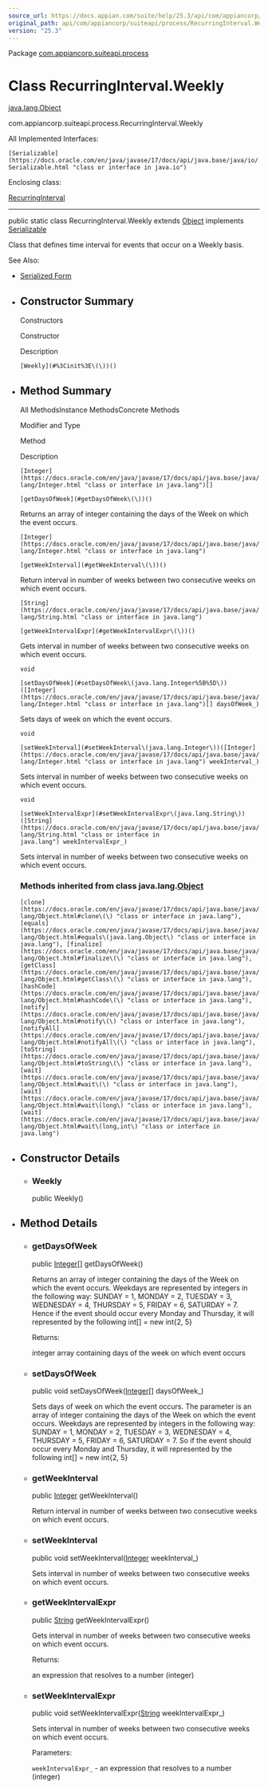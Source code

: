```yaml
---
source_url: https://docs.appian.com/suite/help/25.3/api/com/appiancorp/suiteapi/process/RecurringInterval.Weekly.html
original_path: api/com/appiancorp/suiteapi/process/RecurringInterval.Weekly.html
version: "25.3"
---
```


Package [com.appiancorp.suiteapi.process](package-summary.html)

# Class RecurringInterval.Weekly

[java.lang.Object](https://docs.oracle.com/en/java/javase/17/docs/api/java.base/java/lang/Object.html "class or interface in java.lang")

com.appiancorp.suiteapi.process.RecurringInterval.Weekly

All Implemented Interfaces:

`[Serializable](https://docs.oracle.com/en/java/javase/17/docs/api/java.base/java/io/Serializable.html "class or interface in java.io")`

Enclosing class:

[RecurringInterval](RecurringInterval.html "class in com.appiancorp.suiteapi.process")

* * *

public static class RecurringInterval.Weekly extends [Object](https://docs.oracle.com/en/java/javase/17/docs/api/java.base/java/lang/Object.html "class or interface in java.lang") implements [Serializable](https://docs.oracle.com/en/java/javase/17/docs/api/java.base/java/io/Serializable.html "class or interface in java.io")

Class that defines time interval for events that occur on a Weekly basis.

See Also:

-   [Serialized Form](../../../../serialized-form.html#com.appiancorp.suiteapi.process.RecurringInterval.Weekly)

-   ## Constructor Summary

    Constructors

    Constructor

    Description

    `[Weekly](#%3Cinit%3E\(\))()`

-   ## Method Summary

    All MethodsInstance MethodsConcrete Methods

    Modifier and Type

    Method

    Description

    `[Integer](https://docs.oracle.com/en/java/javase/17/docs/api/java.base/java/lang/Integer.html "class or interface in java.lang")[]`

    `[getDaysOfWeek](#getDaysOfWeek\(\))()`

    Returns an array of integer containing the days of the Week on which the event occurs.

    `[Integer](https://docs.oracle.com/en/java/javase/17/docs/api/java.base/java/lang/Integer.html "class or interface in java.lang")`

    `[getWeekInterval](#getWeekInterval\(\))()`

    Return interval in number of weeks between two consecutive weeks on which event occurs.

    `[String](https://docs.oracle.com/en/java/javase/17/docs/api/java.base/java/lang/String.html "class or interface in java.lang")`

    `[getWeekIntervalExpr](#getWeekIntervalExpr\(\))()`

    Gets interval in number of weeks between two consecutive weeks on which event occurs.

    `void`

    `[setDaysOfWeek](#setDaysOfWeek\(java.lang.Integer%5B%5D\))([Integer](https://docs.oracle.com/en/java/javase/17/docs/api/java.base/java/lang/Integer.html "class or interface in java.lang")[] daysOfWeek_)`

    Sets days of week on which the event occurs.

    `void`

    `[setWeekInterval](#setWeekInterval\(java.lang.Integer\))([Integer](https://docs.oracle.com/en/java/javase/17/docs/api/java.base/java/lang/Integer.html "class or interface in java.lang") weekInterval_)`

    Sets interval in number of weeks between two consecutive weeks on which event occurs.

    `void`

    `[setWeekIntervalExpr](#setWeekIntervalExpr\(java.lang.String\))([String](https://docs.oracle.com/en/java/javase/17/docs/api/java.base/java/lang/String.html "class or interface in java.lang") weekIntervalExpr_)`

    Sets interval in number of weeks between two consecutive weeks on which event occurs.

    ### Methods inherited from class java.lang.[Object](https://docs.oracle.com/en/java/javase/17/docs/api/java.base/java/lang/Object.html "class or interface in java.lang")

    `[clone](https://docs.oracle.com/en/java/javase/17/docs/api/java.base/java/lang/Object.html#clone\(\) "class or interface in java.lang"), [equals](https://docs.oracle.com/en/java/javase/17/docs/api/java.base/java/lang/Object.html#equals\(java.lang.Object\) "class or interface in java.lang"), [finalize](https://docs.oracle.com/en/java/javase/17/docs/api/java.base/java/lang/Object.html#finalize\(\) "class or interface in java.lang"), [getClass](https://docs.oracle.com/en/java/javase/17/docs/api/java.base/java/lang/Object.html#getClass\(\) "class or interface in java.lang"), [hashCode](https://docs.oracle.com/en/java/javase/17/docs/api/java.base/java/lang/Object.html#hashCode\(\) "class or interface in java.lang"), [notify](https://docs.oracle.com/en/java/javase/17/docs/api/java.base/java/lang/Object.html#notify\(\) "class or interface in java.lang"), [notifyAll](https://docs.oracle.com/en/java/javase/17/docs/api/java.base/java/lang/Object.html#notifyAll\(\) "class or interface in java.lang"), [toString](https://docs.oracle.com/en/java/javase/17/docs/api/java.base/java/lang/Object.html#toString\(\) "class or interface in java.lang"), [wait](https://docs.oracle.com/en/java/javase/17/docs/api/java.base/java/lang/Object.html#wait\(\) "class or interface in java.lang"), [wait](https://docs.oracle.com/en/java/javase/17/docs/api/java.base/java/lang/Object.html#wait\(long\) "class or interface in java.lang"), [wait](https://docs.oracle.com/en/java/javase/17/docs/api/java.base/java/lang/Object.html#wait\(long,int\) "class or interface in java.lang")`

-   ## Constructor Details

    -   ### Weekly

        public Weekly()

-   ## Method Details

    -   ### getDaysOfWeek

        public [Integer](https://docs.oracle.com/en/java/javase/17/docs/api/java.base/java/lang/Integer.html "class or interface in java.lang")\[\] getDaysOfWeek()

        Returns an array of integer containing the days of the Week on which the event occurs. Weekdays are represented by integers in the following way: SUNDAY = 1, MONDAY = 2, TUESDAY = 3, WEDNESDAY = 4, THURSDAY = 5, FRIDAY = 6, SATURDAY = 7. Hence if the event should occur every Monday and Thursday, it will represented by the following int\[\] = new int{2, 5}

        Returns:

        integer array containing days of the week on which event occurs

    -   ### setDaysOfWeek

        public void setDaysOfWeek([Integer](https://docs.oracle.com/en/java/javase/17/docs/api/java.base/java/lang/Integer.html "class or interface in java.lang")\[\] daysOfWeek\_)

        Sets days of week on which the event occurs. The parameter is an array of integer containing the days of the Week on which the event occurs. Weekdays are represented by integers in the following way: SUNDAY = 1, MONDAY = 2, TUESDAY = 3, WEDNESDAY = 4, THURSDAY = 5, FRIDAY = 6, SATURDAY = 7. So if the event should occur every Monday and Thursday, it will represented by the following int\[\] = new int{2, 5}

    -   ### getWeekInterval

        public [Integer](https://docs.oracle.com/en/java/javase/17/docs/api/java.base/java/lang/Integer.html "class or interface in java.lang") getWeekInterval()

        Return interval in number of weeks between two consecutive weeks on which event occurs.

    -   ### setWeekInterval

        public void setWeekInterval([Integer](https://docs.oracle.com/en/java/javase/17/docs/api/java.base/java/lang/Integer.html "class or interface in java.lang") weekInterval\_)

        Sets interval in number of weeks between two consecutive weeks on which event occurs.

    -   ### getWeekIntervalExpr

        public [String](https://docs.oracle.com/en/java/javase/17/docs/api/java.base/java/lang/String.html "class or interface in java.lang") getWeekIntervalExpr()

        Gets interval in number of weeks between two consecutive weeks on which event occurs.

        Returns:

        an expression that resolves to a number (integer)

    -   ### setWeekIntervalExpr

        public void setWeekIntervalExpr([String](https://docs.oracle.com/en/java/javase/17/docs/api/java.base/java/lang/String.html "class or interface in java.lang") weekIntervalExpr\_)

        Sets interval in number of weeks between two consecutive weeks on which event occurs.

        Parameters:

        `weekIntervalExpr_` - an expression that resolves to a number (integer)